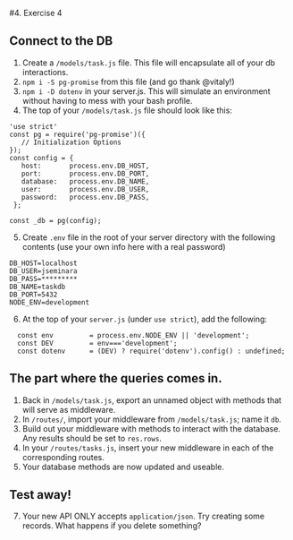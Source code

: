 #4. Exercise 4 

## Connect to the DB
 1. Create a `/models/task.js` file. This file will encapsulate all of your db interactions.
 2. `npm i -S pg-promise` from this file (and go thank @vitaly!)
 2. `npm i -D dotenv` in your server.js. This will simulate an environment without having to mess with your bash profile.
 3. The top of your `/models/task.js` file should look like this:
 ```
 'use strict'
const pg = require('pg-promise')({
    // Initialization Options
});
const config = {
    host:       process.env.DB_HOST,
    port:       process.env.DB_PORT,
    database:   process.env.DB_NAME,
    user:       process.env.DB_USER,
    password:   process.env.DB_PASS,
  };

const _db = pg(config);
```
 5. Create `.env` file in the root of your server directory with the following contents (use your own info here with a real password)
    
```
DB_HOST=localhost
DB_USER=jseminara
DB_PASS=*********
DB_NAME=taskdb
DB_PORT=5432
NODE_ENV=development
```

 6. At the top of your `server.js` (under `use strict`), add the following:
 
```
  const env         = process.env.NODE_ENV || 'development';
  const DEV         = env==='development';
  const dotenv      = (DEV) ? require('dotenv').config() : undefined;
```


## The part where the queries comes in.
 1. Back in `/models/task.js`, export an unnamed object with methods that will serve as middleware.
 3. In `/routes/`, import your middleware from `/models/task.js`; name it `db`. 
 4. Build out your middleware with methods to interact with the database. Any results should be set to `res.rows`.
 5. In your `/routes/tasks.js`, insert your new middleware in each of the corresponding routes.
 6. Your database methods are now updated and useable. 

## Test away!
 7. Your new API ONLY accepts `application/json`. Try creating some records. What happens if you delete something?

